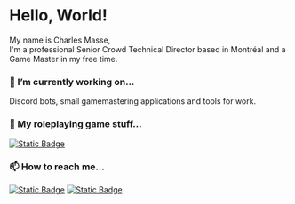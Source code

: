 # Hello, World!
My name is Charles Masse,<br>
I'm a professional Senior Crowd Technical Director based in Montréal and a Game Master in my free time.

###  🔭 I’m currently working on...
Discord bots, small gamemastering applications and tools for work.

### 🎲 My roleplaying game stuff...
<a href="https://charles-masse.itch.io" target="_blank" rel="noopener noreferrer"><img alt="Static Badge" src="https://img.shields.io/badge/-Charles%20Masse-test?style=plastic&logo=itchdotio&labelColor=%23111111&color=%231b1b1b"></a>

### 📫 How to reach me...
<a href="https://www.linkedin.com/in/charles-masse" target="_blank" rel="noopener noreferrer"><img alt="Static Badge" src="https://img.shields.io/badge/in-Charles%20Masse-test?style=plastic&labelColor=%230a66c2&color=%23FFFFFF"></a>
<a href="https://discordapp.com/users/701231102429233182" target="_blank" rel="noopener noreferrer"><img alt="Static Badge" src="https://img.shields.io/badge/charles_masse-%20?style=plastic&logo=discord&color=%232f3136"></a>
